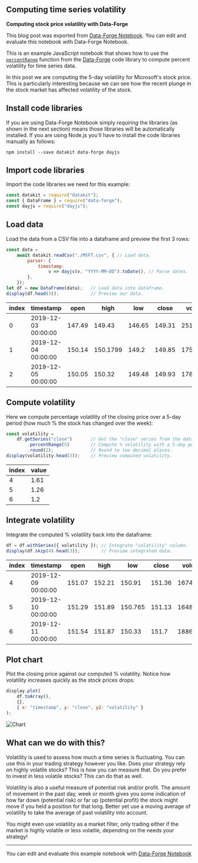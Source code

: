 ## Computing time series volatility


**Computing stock price volatility with Data-Forge**

This blog post was exported from [Data-Forge Notebook](http://www.data-forge-notebook.com). You can edit and evaluate this notebook with Data-Forge Notebook.

This is an example JavaScript notebook that shows how to use the [`percentRange`](https://data-forge.github.io/data-forge-ts/classes/series.html#percentrange) function from the [Data-Forge](http://www.data-forge-js.com/) code library to compute percent volatility for time series data.

In this post we are computing the 5-day volatility for Microsoft's stock price. This is particularly interesting because we can see how the recent plunge in the stock market has affected volatility of the stock.

## Install code libraries

If you are using Data-Forge Notebook simply *requiring* the libraries (as shown in the next section) means those libraries will be automatically installed. If you are using Node.js you'll have to install the code libraries manually as follows:

```
npm install --save datakit data-forge dayjs
```

## Import code libraries

Import the code libraries we need for this example:

```javascript
const datakit = require("datakit");
const { DataFrame } = require("data-forge");
const dayjs = require("dayjs");
```

## Load data

Load the data from a CSV file into a dataframe and preview the first 3 rows:

```javascript
const data = 
    await datakit.readCsv("./MSFT.csv", { // Load data.
        parser: { 
            timestamp: 
                v => dayjs(v, "YYYY-MM-DD").toDate(), // Parse dates.
        },
    }); 
let df = new DataFrame(data);   // Load data into dataframe.
display(df.head(3));            // Preview our data.
```

| __index__ | timestamp           | open   | high     | low    | close  | volume   | SMA                |
| --------- | ------------------- | ------ | -------- | ------ | ------ | -------- | ------------------ |
| 0         | 2019-12-03 00:00:00 | 147.49 | 149.43   | 146.65 | 149.31 | 25192145 | 146.33500000000004 |
| 1         | 2019-12-04 00:00:00 | 150.14 | 150.1799 | 149.2  | 149.85 | 17580617 | 146.78433333333336 |
| 2         | 2019-12-05 00:00:00 | 150.05 | 150.32   | 149.48 | 149.93 | 17880601 | 147.20733333333337 |

## Compute volatility

Here we compute percentage volatility of the closing price over a 5-day period (how much % the stock has changed over the week):

```javascript
const volatility =
    df.getSeries("close")       // Get the "close" series from the dataframe.
        .percentRange(5)        // Compute % volatility with a 5-day period.
        .round(2);              // Round to two decimal places.
display(volatility.head(3));    // Preview computed volatility.
```

| __index__ | __value__ |
| --------- | --------- |
| 4         | 1.61      |
| 5         | 1.26      |
| 6         | 1.2       |

## Integrate volatility

Integrate the computed % volatility back into the dataframe:

```javascript
df = df.withSeries({ volatility }); // Integrate "volatility" column.
display(df.skip(4).head(3));        // Preview integrated data.
```

| __index__ | timestamp           | open   | high   | low     | close  | volume   | SMA                | volatility |
| --------- | ------------------- | ------ | ------ | ------- | ------ | -------- | ------------------ | ---------- |
| 4         | 2019-12-09 00:00:00 | 151.07 | 152.21 | 150.91  | 151.36 | 16741350 | 147.95533333333333 | 1.61       |
| 5         | 2019-12-10 00:00:00 | 151.29 | 151.89 | 150.765 | 151.13 | 16481060 | 148.18666666666667 | 1.26       |
| 6         | 2019-12-11 00:00:00 | 151.54 | 151.87 | 150.33  | 151.7  | 18860001 | 148.48233333333334 | 1.2        |

## Plot chart

Plot the closing price against our computed % volatility. Notice how volatility increases quickly as the stock prices drops:

```javascript
display.plot(
    df.toArray(), 
    {}, 
    { x: "timestamp", y: "close", y2: "volatility" } 
);
```
![Chart](https://cdn.hashnode.com/res/hashnode/image-dev/upload/v1623828212328/PIIsAJ1og.png)

## What can we do with this?

Volatility is used to assess how much a time series is fluctuating. You can use this in your trading strategy however you like. Does your strategy rely on highly volatile stocks? This is how you can measure that. Do you prefer to invest in less volatile stocks? This can do that as well. 

Volatility is also a useful measure of potential risk and/or profit. The amount of movement in the past day, week or month gives you some indication of how far down (potential risk) or far up (potential profit) the stock might move if you held a position for that long. Better yet use a moving average of volatility to take the average of past volatility into account.

You might even use volatility as a market filter, only trading either if the market is highly volatile or less volatile, depending on the needs your strategy!

---

You can edit and evaluate this example notebook with [Data-Forge Notebook](http://www.data-forge-notebook.com)